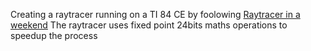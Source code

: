 Creating a raytracer running on a TI 84 CE by foolowing [Raytracer in a weekend](https://raytracing.github.io/books/RayTracingInOneWeekend.html)
The raytracer uses fixed point 24bits maths operations to speedup the process